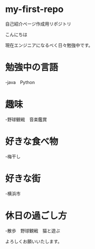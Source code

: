 # my-first-repo
自己紹介ページ作成用リポジトリ

こんにちは

現在エンジニアになるべく日々勉強中です。

# 勉強中の言語
-java　Python

# 趣味
-野球観戦　音楽鑑賞

# 好きな食べ物
-梅干し

# 好きな街
-横浜市

# 休日の過ごし方
-散歩　野球観戦　猫と遊ぶ

よろしくお願いいたします。